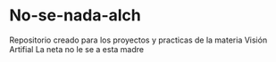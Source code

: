 # No-se-nada-alch
Repositorio creado para los proyectos y practicas de la materia Visión Artifial
La neta no le se a esta madre
